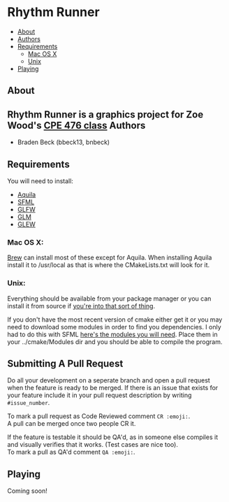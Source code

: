 Rhythm	Runner
=============
-	[About](#about)
-	[Authors](#authors)
-	[Requirements](#requirements)
	-	[Mac	OS	X](#mac-os-x)
	-	[Unix](#unix)
-	[Playing](#playing)

About
-----
Rhythm	Runner	is	a	graphics	project	for	Zoe	Wood's	[CPE	476	class](http://users.csc.calpoly.edu/~zwood/teaching/csc476/index.html)
Authors
-------
-	Braden	Beck	(bbeck13,	bnbeck)

Requirements
------------
You	will	need	to	install:

-	[Aquila](http://aquila-dsp.org/download/)
-	[SFML](https://www.sfml-dev.org/download.php)
-	[GLFW](http://www.glfw.org/)
-	[GLM](http://glm.g-truc.net/0.9.8/index.html)
-	[GLEW](http://glew.sourceforge.net/)

###	Mac	OS	X:
[Brew](http://brew.sh)	can	install	most	of	these	except	for	Aquila.	When	installing
Aquila	install	it	to	/usr/local	as	that	is	where	the	CMakeLists.txt	will	look	for	it.
###	Unix:
Everything	should	be	available	from	your	package	manager	or	you	can	install	it	from	source
if	[you're	into	that	sort	of	thing](https://stallman.org/).

If	you	don't	have	the	most	recent	version	of	cmake	either	get	it	or	you	may	need	to
download	some	modules	in	order	to	find	you	dependencies.	I	only	had	to	do	this	with	SFML
[here's	the	modules	you	will	need](https://github.com/SFML/SFML/tree/master/cmake/Modules).
Place	them	in	your	../cmake/Modules	dir	and	you	should	be	able	to	compile	the	program.

Submitting	A	Pull	Request
-------------------------
Do	all	your	development	on	a	seperate	branch	and	open	a	pull	request	when	the	
feature	is	ready	to	be	merged.	If	there	is	an	issue	that	exists	for	your	feature
include	it	in	your	pull	request	description	by	writing	`#issue_number`.

To	mark	a	pull	request	as	Code	Reviewed	comment	`CR	:emoji:`.	
A	pull	can	be	merged	once	two	people	CR	it.

If	the	feature	is	testable	it	should	be	QA'd,	as	in	someone	else	compiles	it
and	visually	verifies	that	it	works.	(Test	cases	are	nice	too).	
To	mark	a	pull	as	QA'd	comment	`QA	:emoji:`.	

Playing
-------
Coming	soon!
